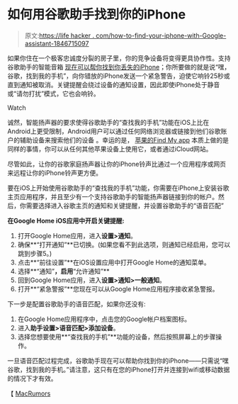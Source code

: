 # 如何用谷歌助手找到你的iPhone

> 原文:[https://life hacker . com/how-to-find-your-iphone-with-Google-assistant-1846715097](https://lifehacker.com/how-to-find-your-iphone-with-google-assistant-1846715097)

如果你住在一个极客忠诚度分裂的房子里，你的竞争设备将变得更具协作性。支持谷歌助手的智能音箱 [现在可以帮你找到你丢失的iPhone](https://blog.google/products/assistant/5-new-ways-google-assistant-can-make-day-little-easier/)；你所要做的就是说“嘿，谷歌，找到我的手机”，向你错放的iPhone发送一个紧急警告，迫使它响铃25秒或直到通知被取消。关键提醒会绕过设备的通知设置，因此即使iPhone处于静音或“请勿打扰”模式，它也会响铃。

Watch

诚然，智能扬声器的要求使得谷歌助手的“查找我的手机”功能在iOS上比在Android上更受限制，Android用户可以通过任何网络浏览器或链接到他们谷歌账户的辅助设备来搜索他们的设备 。幸运的是， [苹果的Find My app](https://lifehacker.com/how-to-access-a-lost-ipad-thats-locked-with-apples-find-1839332161) 本质上做的是同样的事情，你可以从任何其他苹果设备上使用它，或者通过iCloud网站。

尽管如此，让你的谷歌家庭扬声器让你的iPhone铃声比通过一个应用程序或网页来远程让你的iPhone铃声更方便。

要在iOS上开始使用谷歌助手的“查找我的手机”功能，你需要在iPhone上安装谷歌主页应用程序，并且至少有一个支持谷歌助手的智能扬声器链接到你的帐户。然后，你需要选择进入谷歌主页的通知和关键提醒，并设置谷歌助手的“语音匹配”

**在Google Home iOS应用中开启关键提醒:**

1.  打开Google Home应用，进入**设置>通知**。
2.  确保**“打开通知”**已切换。(如果您看不到此选项，则通知已经启用，您可以跳到步骤5。)
3.  点击**“前往设置”**在iOS设置应用中打开Google Home的通知菜单。
4.  选择**“通知”**，启用**“允许通知”**
5.  回到Google Home应用，进入**设置>通知>一般通知**。
6.  打开**“紧急警报”**您现在可以从Google Home应用程序接收紧急警报。

下一步是配置谷歌助手的语音匹配，如果你还没有:

1.  在Google Home应用程序中，点击您的Google帐户档案图标。
2.  进入**助手设置>语音匹配>添加设备**。
3.  选择您想要使用**“查找我的手机”**功能的设备，然后按照屏幕上的步骤操作。

一旦语音匹配过程完成，谷歌助手现在可以帮助你找到你的iPhone——只需说“嘿谷歌，找到我的手机。”请注意，这只有在您的iPhone打开并连接到wifi或移动数据的情况下才有效。

【 [MacRumors](https://www.macrumors.com/2021/04/14/google-assistant-locate-lost-iphone/)